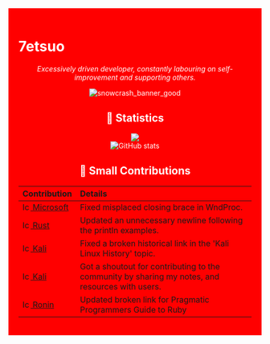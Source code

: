 <!--
**7etsuo/7etsuo** is a ✨ _special_ ✨ repository because its `README.md` (this file) appears on your GitHub profile.

Here are some ideas to get you started:

-->

<div style="background-color: #FF0000; color: white; padding: 20px;">

# 7etsuo
<div align="center">

*Excessively driven developer, constantly labouring on self-improvement and supporting others.*

  ![snowcrash_banner_good](https://github.com/7etsuo/7etsuo/assets/90065760/90234bad-a8d6-4a03-a784-622ccd0c2a54)

## 🧮 Statistics
  ![](https://komarev.com/ghpvc/?username=7etsuo&color=blue&style=flat)  
![GitHub stats](https://github-readme-stats.vercel.app/api?username=7etsuo)  

## 🌟 Small Contributions
| Contribution | Details |
| :--- | :--- |
| [<img src="https://user-images.githubusercontent.com/90065760/235228107-b54ad02e-0eca-4fe2-aed9-917f9c4f81ef.png" alt="Icon" width="16" height="16"/> Microsoft](https://github.com/MicrosoftDocs/win32/pull/1551) | Fixed misplaced closing brace in WndProc. |
| [<img src="https://user-images.githubusercontent.com/90065760/235227449-e544793c-d7b6-4e40-b0a7-70d49dbbb788.png" alt="Icon" width="16" height="16" /> Rust](https://github.com/rust-lang/rust-by-example/pull/1694) | Updated an unnecessary newline following the println examples. |
| [<img src="https://user-images.githubusercontent.com/90065760/235226508-e02f6450-e3e8-4725-9c56-c13169f89ee8.png" alt="Icon" width="16" height="16" /> Kali](https://gitlab.com/kalilinux/documentation/kali-docs/-/merge_requests/281/diffs?commit_id=a5eaa90fb34a89ad5bf4d9cc3f4b3e416d91d68c) | Fixed a broken historical link in the 'Kali Linux History' topic. |
| [<img src="https://user-images.githubusercontent.com/90065760/235226508-e02f6450-e3e8-4725-9c56-c13169f89ee8.png" alt="Icon" width="16" height="16" /> Kali](https://www.kali.org/blog/kali-linux-2023-1-release/#community-shout-outs) | Got a shoutout for contributing to the community by sharing my notes, and resources with users. |
| [<img src="https://user-images.githubusercontent.com/90065760/235227703-3b129755-5a2e-4395-9ae7-7c5359129075.png" alt="Icon" width="16" height="16" /> Ronin](https://github.com/ronin-rb/ronin-rb.github.io/pull/20) | Updated broken link for Pragmatic Programmers Guide to Ruby |

</div>


